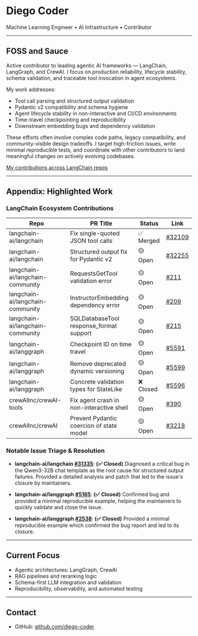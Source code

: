 # Diego Coder

Machine Learning Engineer • AI Infrastructure • Contributor

---

## FOSS and Sauce

Active contributor to leading agentic AI frameworks — LangChain, LangGraph, and CrewAI. I focus on production reliability, lifecycle stability, schema validation, and traceable tool invocation in agent ecosystems.

My work addresses:

- Tool call parsing and structured output validation
- Pydantic v2 compatibility and schema hygiene
- Agent lifecycle stability in non-interactive and CI/CD environments
- Time-travel checkpointing and reproducibility
- Downstream embedding bugs and dependency validation

These efforts often involve complex code paths, legacy compatibility, and community-visible design tradeoffs. I target high-friction issues, write minimal reproducible tests, and coordinate with other contributors to land meaningful changes on actively evolving codebases.

[My contributions across LangChain repos](https://github.com/search?q=org%3Alangchain-ai+involves%3Adiego-coder&type=Issues)

---

## Appendix: Highlighted Work

### LangChain Ecosystem Contributions

| Repo | PR Title | Status | Link |
|------|----------|--------|------|
| langchain-ai/langchain | Fix single-quoted JSON tool calls | ✅ Merged | [#32109](https://github.com/langchain-ai/langchain/pull/32109) |
| langchain-ai/langchain | Structured output fix for Pydantic v2 | 🟡 Open | [#32255](https://github.com/langchain-ai/langchain/pull/32255) |
| langchain-ai/langchain-community | RequestsGetTool validation error | 🟡 Open | [#211](https://github.com/langchain-ai/langchain-community/pull/211) |
| langchain-ai/langchain-community | InstructorEmbedding dependency error | 🟡 Open | [#209](https://github.com/langchain-ai/langchain-community/pull/209) |
| langchain-ai/langchain-community | SQLDatabaseTool response\_format support | 🟡 Open | [#215](https://github.com/langchain-ai/langchain-community/pull/215) |
| langchain-ai/langgraph | Checkpoint ID on time travel | 🟡 Open | [#5591](https://github.com/langchain-ai/langgraph/pull/5591) |
| langchain-ai/langgraph | Remove deprecated dynamic versioning | 🟡 Open | [#5599](https://github.com/langchain-ai/langgraph/pull/5599) |
| langchain-ai/langgraph | Concrete validation types for StateLike | ❌ Closed | [#5596](https://github.com/langchain-ai/langgraph/pull/5596) |
| crewAIInc/crewAI-tools | Fix agent crash in non-interactive shell | 🟡 Open | [#390](https://github.com/crewAIInc/crewAI-tools/pull/390) |
| crewAIInc/crewAI | Prevent Pydantic coercion of state model | 🟡 Open | [#3218](https://github.com/crewAIInc/crewAI/pull/3218) |

### Notable Issue Triage & Resolution

- **langchain-ai/langchain [#31335](https://github.com/langchain-ai/langchain/issues/31335)**: **(✅ Closed)** Diagnosed a critical bug in the Qwen3-32B chat template as the root cause for structured output failures. Provided a detailed analysis and patch that led to the issue's closure by maintainers.

- **langchain-ai/langgraph [#5165](https://github.com/langchain-ai/langgraph/issues/5165)**: **(✅ Closed)** Confirmed bug and provided a minimal reproducible example, helping the maintainers to quickly validate and close the issue.

- **langchain-ai/langgraph [#2538](https://github.com/langchain-ai/langgraph/issues/2538)**: **(✅ Closed)** Provided a minimal reproducible example which confirmed the bug report and led to its closure.



---

## Current Focus

- Agentic architectures: LangGraph, CrewAI
- RAG pipelines and reranking logic
- Schema-first LLM integration and validation
- Reproducibility, observability, and automated testing

---

## Contact

- GitHub: [github.com/diego-coder](https://github.com/diego-coder)
